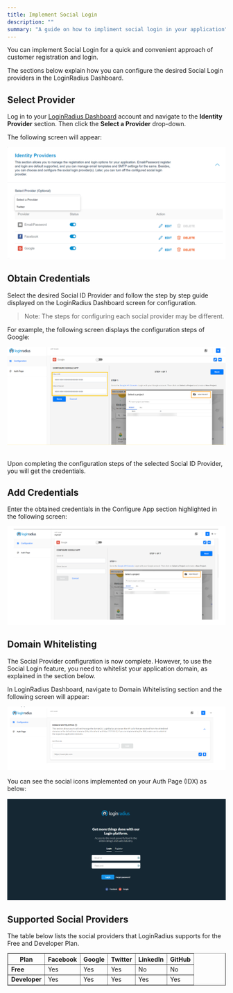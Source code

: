 ```yaml
---
title: Implement Social Login
description: ""
summary: "A guide on how to impliment social login in your application"
---
```


You can implement Social Login for a quick and convenient approach of customer registration and login.

The sections below explain how you can configure the desired Social Login providers in the LoginRadius Dashboard.


## Select Provider

Log in to your [LoginRadius Dashboard](https://dashboard.loginradius.com/dashboard) account and navigate to the **Identity Provider** section. Then click the **Select a Provider** drop-down.

The following screen will appear:

<div style="text-align:center">
  <img src="../assets/select_provider.png" alt="select-provider" />
</div>

## Obtain Credentials

Select the desired Social ID Provider and follow the step by step guide displayed on the LoginRadius Dashboard screen for configuration.

> Note: The steps for configuring each social provider may be different.

For example, the following screen displays the configuration steps of Google:

<div style="text-align:center">
  <img src="../assets/dev_console_google.png" alt="google-developer-console" />
</div>

<br>

Upon completing the configuration steps of the selected Social ID Provider, you will get the credentials.

## Add Credentials

Enter the obtained credentials in the Configure App section highlighted in the following screen:

<div style="text-align:center">
  <img src="../assets/social_configure.png" alt="Configure social login" />
</div>

## Domain Whitelisting

The Social Provider configuration is now complete. However, to use the Social Login feature, you need to whitelist your application domain, as explained in the section below.

In LoginRadius Dashboard, navigate to Domain Whitelisting section and the following screen will appear:


<div style="text-align:center">
  <img src="../assets/domain_whitelist.png" alt="Whitlist the domain" />
</div>

 You can see the social icons implemented on your Auth Page (IDX) as below:

<div style="text-align:center">
  <img src="../assets/social_login_idx.png" alt="Whitlist the domain" />
</div>

## Supported Social Providers

The table below lists the social providers that LoginRadius supports for the Free and Developer Plan.

<table border="1">
 <tr>
   <th><strong> Plan </strong></th>
   <th><strong> Facebook </strong></th>
   <th><strong> Google </strong></th>   
   <th><strong> Twitter </strong></th>
   <th><strong> LinkedIn </strong></th>
   <th><strong> GitHub </strong></th>   
  </tr>
 <tr>
   <td> <strong>Free</strong> </td>
   <td> Yes </td>
   <td> Yes </td>   
   <td> Yes </td>
   <td> No </td>
   <td> No </td>   
  </tr>
 <tr>
   <td> <strong>Developer <strong> </td>
   <td> Yes </td>
   <td> Yes </td>   
   <td> Yes </td>
   <td> Yes </td>
   <td> Yes </td>   
  </tr>
</table>
